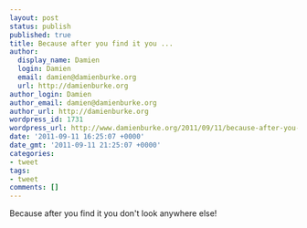 ```yaml
---
layout: post
status: publish
published: true
title: Because after you find it you ...
author:
  display_name: Damien
  login: Damien
  email: damien@damienburke.org
  url: http://damienburke.org
author_login: Damien
author_email: damien@damienburke.org
author_url: http://damienburke.org
wordpress_id: 1731
wordpress_url: http://www.damienburke.org/2011/09/11/because-after-you-find-it-you/
date: '2011-09-11 16:25:07 +0000'
date_gmt: '2011-09-11 21:25:07 +0000'
categories:
- tweet
tags:
- tweet
comments: []
---
```

<p>Because after you find it you don't look anywhere else!</p>
